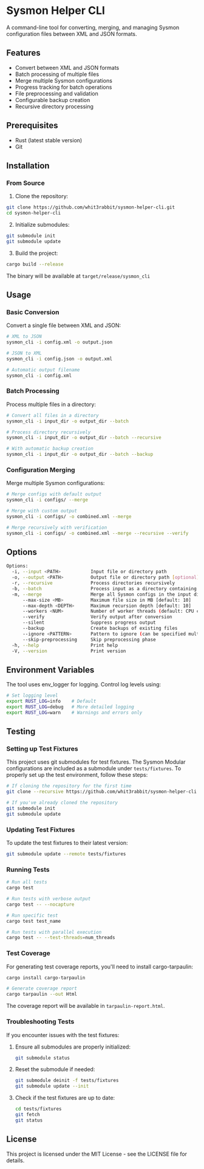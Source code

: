 # Sysmon Helper CLI

A command-line tool for converting, merging, and managing Sysmon configuration files between XML and JSON formats.

## Features

- Convert between XML and JSON formats
- Batch processing of multiple files
- Merge multiple Sysmon configurations
- Progress tracking for batch operations
- File preprocessing and validation
- Configurable backup creation
- Recursive directory processing

## Prerequisites

- Rust (latest stable version)
- Git

## Installation

### From Source

1. Clone the repository:
```bash
git clone https://github.com/whit3rabbit/sysmon-helper-cli.git
cd sysmon-helper-cli
```

2. Initialize submodules:
```bash
git submodule init
git submodule update
```

3. Build the project:
```bash
cargo build --release
```

The binary will be available at `target/release/sysmon_cli`

## Usage

### Basic Conversion

Convert a single file between XML and JSON:

```bash
# XML to JSON
sysmon_cli -i config.xml -o output.json

# JSON to XML
sysmon_cli -i config.json -o output.xml

# Automatic output filename
sysmon_cli -i config.xml
```

### Batch Processing

Process multiple files in a directory:

```bash
# Convert all files in a directory
sysmon_cli -i input_dir -o output_dir --batch

# Process directory recursively
sysmon_cli -i input_dir -o output_dir --batch --recursive

# With automatic backup creation
sysmon_cli -i input_dir -o output_dir --batch --backup
```

### Configuration Merging

Merge multiple Sysmon configurations:

```bash
# Merge configs with default output
sysmon_cli -i configs/ --merge

# Merge with custom output
sysmon_cli -i configs/ -o combined.xml --merge

# Merge recursively with verification
sysmon_cli -i configs/ -o combined.xml --merge --recursive --verify
```

## Options

```bash
Options:
  -i, --input <PATH>           Input file or directory path
  -o, --output <PATH>          Output file or directory path [optional]
  -r, --recursive              Process directories recursively
  -b, --batch                  Process input as a directory containing multiple files
  -m, --merge                  Merge all Sysmon configs in the input directory
      --max-size <MB>          Maximum file size in MB [default: 10]
      --max-depth <DEPTH>      Maximum recursion depth [default: 10]
      --workers <NUM>          Number of worker threads (default: CPU cores)
      --verify                 Verify output after conversion
      --silent                 Suppress progress output
      --backup                 Create backups of existing files
      --ignore <PATTERN>       Pattern to ignore (can be specified multiple times)
      --skip-preprocessing     Skip preprocessing phase
  -h, --help                   Print help
  -V, --version                Print version
```

## Environment Variables

The tool uses env_logger for logging. Control log levels using:

```bash
# Set logging level
export RUST_LOG=info    # Default
export RUST_LOG=debug   # More detailed logging
export RUST_LOG=warn    # Warnings and errors only
```

## Testing

### Setting up Test Fixtures

This project uses git submodules for test fixtures. The Sysmon Modular configurations are included as a submodule under `tests/fixtures`. To properly set up the test environment, follow these steps:

```bash
# If cloning the repository for the first time
git clone --recursive https://github.com/whit3rabbit/sysmon-helper-cli.git

# If you've already cloned the repository
git submodule init
git submodule update
```

### Updating Test Fixtures

To update the test fixtures to their latest version:

```bash
git submodule update --remote tests/fixtures
```

### Running Tests

```bash
# Run all tests
cargo test

# Run tests with verbose output
cargo test -- --nocapture

# Run specific test
cargo test test_name

# Run tests with parallel execution
cargo test -- --test-threads=num_threads
```

### Test Coverage

For generating test coverage reports, you'll need to install cargo-tarpaulin:

```bash
cargo install cargo-tarpaulin

# Generate coverage report
cargo tarpaulin --out Html
```

The coverage report will be available in `tarpaulin-report.html`.

### Troubleshooting Tests

If you encounter issues with the test fixtures:

1. Ensure all submodules are properly initialized:
   ```bash
   git submodule status
   ```

2. Reset the submodule if needed:
   ```bash
   git submodule deinit -f tests/fixtures
   git submodule update --init
   ```

3. Check if the test fixtures are up to date:
   ```bash
   cd tests/fixtures
   git fetch
   git status
   ```

## License

This project is licensed under the MIT License - see the LICENSE file for details.
